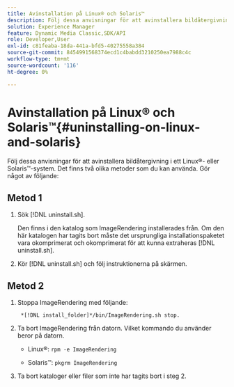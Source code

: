 ```yaml
---
title: Avinstallation på Linux® och Solaris™
description: Följ dessa anvisningar för att avinstallera bildåtergivning i ett Linux®- eller Solaris™-system.
solution: Experience Manager
feature: Dynamic Media Classic,SDK/API
role: Developer,User
exl-id: c81feaba-18da-441a-bfd5-40275558a384
source-git-commit: 8454991568374ecd1c4babdd3210250ea7988c4c
workflow-type: tm+mt
source-wordcount: '116'
ht-degree: 0%

---
```


# Avinstallation på Linux® och Solaris™{#uninstalling-on-linux-and-solaris}

Följ dessa anvisningar för att avinstallera bildåtergivning i ett Linux®- eller Solaris™-system. Det finns två olika metoder som du kan använda. Gör något av följande:

## Metod 1

1. Sök [!DNL uninstall.sh].

   Den finns i den katalog som ImageRendering installerades från. Om den här katalogen har tagits bort måste det ursprungliga installationspaketet vara okomprimerat och okomprimerat för att kunna extraheras [!DNL uninstall.sh].
1. Kör [!DNL uninstall.sh] och följ instruktionerna på skärmen.

## Metod 2

1. Stoppa ImageRendering med följande:

   ` *[!DNL install_folder]*/bin/ImageRendering.sh stop.`

1. Ta bort ImageRendering från datorn. Vilket kommando du använder beror på datorn.
   * Linux®: `rpm -e ImageRendering`

   * Solaris™: `pkgrm ImageRendering`

1. Ta bort kataloger eller filer som inte har tagits bort i steg 2.

